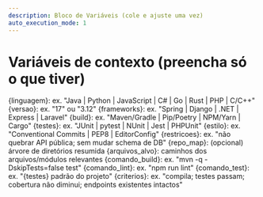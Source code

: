 ```yaml
---
description: Bloco de Variáveis (cole e ajuste uma vez)
auto_execution_mode: 1
---
```


# Variáveis de contexto (preencha só o que tiver)
{linguagem}: ex. "Java | Python | JavaScript | C# | Go | Rust | PHP | C/C++"
{versao}: ex. "17" ou "3.12"
{frameworks}: ex. "Spring | Django | .NET | Express | Laravel"
{build}: ex. "Maven/Gradle | Pip/Poetry | NPM/Yarn | Cargo"
{testes}: ex. "JUnit | pytest | NUnit | Jest | PHPUnit"
{estilo}: ex. "Conventional Commits | PEP8 | EditorConfig"
{restricoes}: ex. "não quebrar API pública; sem mudar schema de DB"
{repo_map}: (opcional) árvore de diretórios resumida
{arquivos_alvo}: caminhos dos arquivos/módulos relevantes
{comando_build}: ex. "mvn -q -DskipTests=false test"
{comando_lint}: ex. "npm run lint"
{comando_test}: ex. "{testes} padrão do projeto"
{criterios}: ex. "compila; testes passam; cobertura não diminui; endpoints existentes intactos"